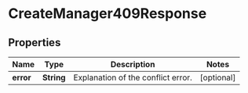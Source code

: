 

# CreateManager409Response


## Properties

| Name | Type | Description | Notes |
|------------ | ------------- | ------------- | -------------|
|**error** | **String** | Explanation of the conflict error. |  [optional] |



